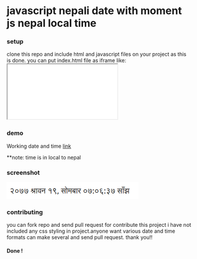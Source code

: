 # javascript nepali date with moment js nepal local time

### setup
clone this repo and include html and javascript files on your project as this is done.
you can put index.html file as iframe like: <code><iframe src="index.html" title=""></iframe></code>

### demo
 Working date and time [link](https://khumnath.github.io/nepali-date-time)


**note: time is in local to nepal



### screenshot
![screenshot](https://github.com/khumnath/nepali-date-time/blob/master/screenshot.png)

### contributing
you can fork repo and send pull request for contribute this project
i have not included any css styling in project.anyone want various date and time formats can make several and send pull request.
thank you!!
#### Done !
